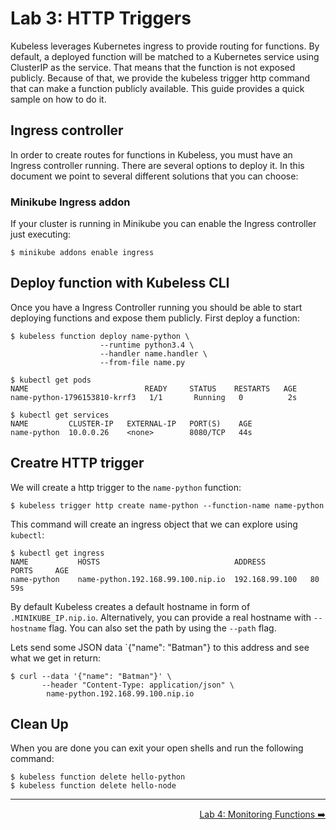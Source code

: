 # Lab 3: HTTP Triggers

Kubeless leverages Kubernetes ingress to provide routing for functions. By
default, a deployed function will be matched to a Kubernetes service using
ClusterIP as the service. That means that the function is not exposed publicly.
Because of that, we provide the kubeless trigger http command that can make a
function publicly available. This guide provides a quick sample on how to do it.

## Ingress controller

In order to create routes for functions in Kubeless, you must have an Ingress
controller running. There are several options to deploy it. In this document we
point to several different solutions that you can choose:

### Minikube Ingress addon

If your cluster is running in Minikube you can enable the Ingress controller
just executing:

```shell
$ minikube addons enable ingress
```

## Deploy function with Kubeless CLI

Once you have a Ingress Controller running you should be able to start deploying
functions and expose them publicly. First deploy a function:

```shell
$ kubeless function deploy name-python \
                    --runtime python3.4 \
                    --handler name.handler \
                    --from-file name.py
```

```shell
$ kubectl get pods
NAME                          READY     STATUS    RESTARTS   AGE
name-python-1796153810-krrf3   1/1       Running   0          2s
```

```shell
$ kubectl get services
NAME         CLUSTER-IP   EXTERNAL-IP   PORT(S)    AGE
name-python  10.0.0.26    <none>        8080/TCP   44s
```

## Creatre HTTP trigger

We will create a http trigger to the `name-python` function:

```shell
$ kubeless trigger http create name-python --function-name name-python
```

This command will create an ingress object that we can explore using `kubectl`:

```shell
$ kubectl get ingress
NAME           HOSTS                              ADDRESS          PORTS     AGE
name-python    name-python.192.168.99.100.nip.io  192.168.99.100   80        59s
```

By default Kubeless creates a default hostname in form of `.MINIKUBE_IP.nip.io`.
Alternatively, you can provide a real hostname with `--hostname` flag. You can
also set the path by using the `--path` flag.

Lets send some JSON data `{"name": "Batman"} to this address and see what we get
in return:

```shell
$ curl --data '{"name": "Batman"}' \
       --header "Content-Type: application/json" \
        name-python.192.168.99.100.nip.io
```

## Clean Up

When you are done you can exit your open shells and run the following command:

```shell
$ kubeless function delete hello-python
$ kubeless function delete hello-node
```

-----

<p align="right"><a href="../4-monitoring#readme">Lab 4: Monitoring Functions ➡️</a></p>
